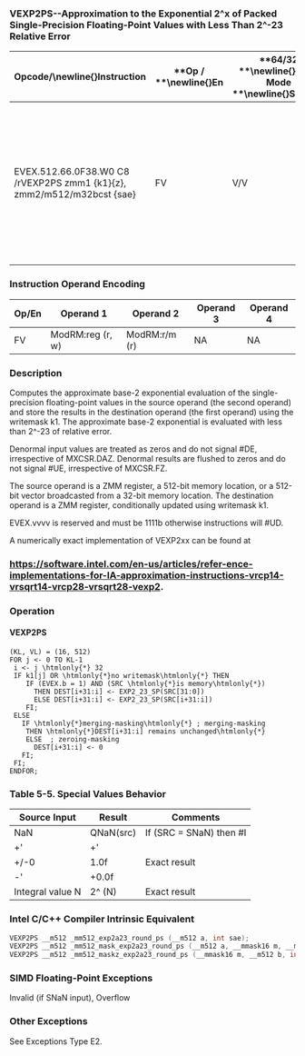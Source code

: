 ### VEXP2PS--Approximation to the Exponential 2^x of Packed Single-Precision Floating-Point Values with Less Than 2^-23 Relative Error


|**Opcode/**\newline{}**Instruction**|**Op / **\newline{}**En**|**64/32 **\newline{}**bit Mode **\newline{}**Support**|**CPUID **\newline{}**Feature **\newline{}**Flag**|**Description**|
|------------------------------------|-------------------------|------------------------------------------------------|--------------------------------------------------|---------------|
|EVEX.512.66.0F38.W0 C8 /rVEXP2PS zmm1 {k1}{z}, zmm2/m512/m32bcst {sae}|FV|V/V|AVX512ER|Computes approximations to the exponential 2^x (with less than 2^-23 of maximum relative error) of the packed single-precision floating-point values from zmm2/m512/m32bcst and stores the floating-point result in zmm1with writemask k1.|
### Instruction Operand Encoding


|Op/En|Operand 1|Operand 2|Operand 3|Operand 4|
|-----|---------|---------|---------|---------|
|FV|ModRM:reg (r, w)|ModRM:r/m (r)|NA|NA|
### Description


Computes the approximate base-2 exponential evaluation of the single-precision floating-point values in the source operand (the second operand) and store the results in the destination operand (the first operand) using the writemask k1. The approximate base-2 exponential is evaluated with less than 2^-23 of relative error. 

Denormal input values are treated as zeros and do not signal #DE, irrespective of MXCSR.DAZ. Denormal results are flushed to zeros and do not signal #UE, irrespective of MXCSR.FZ.

The source operand is a ZMM register, a 512-bit memory location, or a 512-bit vector broadcasted from a 32-bit memory location. The destination operand is a ZMM register, conditionally updated using writemask k1. 

EVEX.vvvv is reserved and must be 1111b otherwise instructions will #UD.

A numerically exact implementation of VEXP2xx can be found at 

###                              https://software.intel.com/en-us/articles/refer-ence-implementations-for-IA-approximation-instructions-vrcp14-vrsqrt14-vrcp28-vrsqrt28-vexp2.

### Operation
#### VEXP2PS 
```info-verb
(KL, VL) = (16, 512)
FOR j <-  0 TO KL-1
 i  <- j \htmlonly{*} 32
 IF k1[j] OR \htmlonly{*}no writemask\htmlonly{*} THEN
    IF (EVEX.b = 1) AND (SRC \htmlonly{*}is memory\htmlonly{*})
      THEN DEST[i+31:i]  <- EXP2_23_SP(SRC[31:0])
      ELSE DEST[i+31:i]  <- EXP2_23_SP(SRC[i+31:i])
    FI;
 ELSE 
   IF \htmlonly{*}merging-masking\htmlonly{*} ; merging-masking
    THEN \htmlonly{*}DEST[i+31:i] remains unchanged\htmlonly{*}
    ELSE  ; zeroing-masking
      DEST[i+31:i] <-  0
   FI;
 FI;
ENDFOR;
```
### Table 5-5. Special Values Behavior


|**Source Input**|**Result**|**Comments**|
|----------------|----------|------------|
|NaN|QNaN(src)|If (SRC = SNaN) then #I|
|+' |+' ||
|+/-0|1.0f|Exact result|
|-' |+0.0f||
|Integral value N|2^ (N)|Exact result|

### Intel C/C++ Compiler Intrinsic Equivalent

```cpp
VEXP2PS __m512 _mm512_exp2a23_round_ps (__m512 a, int sae);
VEXP2PS __m512 _mm512_mask_exp2a23_round_ps (__m512 a, __mmask16 m, __m512 b, int sae);
VEXP2PS __m512 _mm512_maskz_exp2a23_round_ps (__mmask16 m, __m512 b, int sae);
```
### SIMD Floating-Point Exceptions


Invalid (if SNaN input), Overflow

### Other Exceptions


See Exceptions Type E2.

